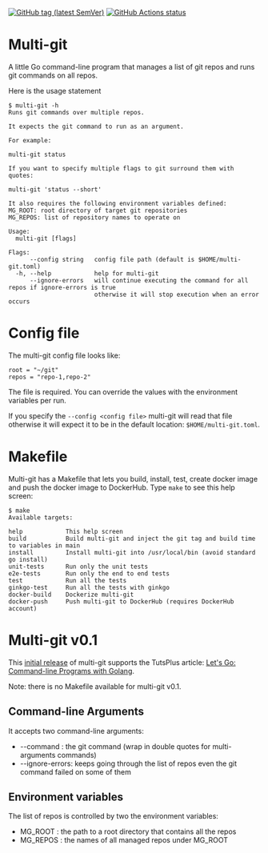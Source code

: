 [![GitHub tag (latest SemVer)](https://img.shields.io/github/tag/the-gigi/multi-git.svg?label=release)](https://github.com/the-gigi/multi-git/releases)
<a href="https://github.com/the-gigi/multi-git/actions"><img alt="GitHub Actions status" src="https://github.com/the-gigi/multi-git/workflows/Go/badge.svg"></a> 

# Multi-git

A little Go command-line program that manages a list of git repos and runs git commands on all repos.

Here is the usage statement
```
$ multi-git -h
Runs git commands over multiple repos.

It expects the git command to run as an argument.

For example:

multi-git status

If you want to specify multiple flags to git surround them with quotes:

multi-git 'status --short'

It also requires the following environment variables defined:
MG_ROOT: root directory of target git repositories
MG_REPOS: list of repository names to operate on

Usage:
  multi-git [flags]

Flags:
      --config string   config file path (default is $HOME/multi-git.toml)
  -h, --help            help for multi-git
      --ignore-errors   will continue executing the command for all repos if ignore-errors is true
                        otherwise it will stop execution when an error occurs
```

# Config file

The multi-git config file looks like:

```
root = "~/git"
repos = "repo-1,repo-2"
```

The file is required. You can override the values with the environment variables per run.

If you specify the `--config <config file>` multi-git will read that file otherwise it will expect it to be in the default location: `$HOME/multi-git.toml`.

# Makefile

Multi-git has a Makefile that lets you build, install, test, create docker image and push the docker image to DockerHub. Type `make` to see this help screen:

```
$ make
Available targets:

help            This help screen
build           Build multi-git and inject the git tag and build time to variables in main
install         Install multi-git into /usr/local/bin (avoid standard go install)
unit-tests      Run only the unit tests
e2e-tests       Run only the end to end tests
test            Run all the tests
ginkgo-test     Run all the tests with ginkgo
docker-build    Dockerize multi-git
docker-push     Push multi-git to DockerHub (requires DockerHub account)
```

# Multi-git v0.1

This [initial release](https://github.com/the-gigi/multi-git/releases/tag/v0.1) of multi-git supports the TutsPlus article: [Let's Go: Command-line Programs with Golang](https://code.tutsplus.com/tutorials/lets-go-command-line-programs-with-golang--cms-26341).

Note: there is no Makefile available for multi-git v0.1.

## Command-line Arguments
It accepts two command-line arguments:

* --command : the git command (wrap in double quotes for multi-arguments 
commands)
* --ignore-errors: keeps going through the list of repos even the git command
 failed on some of them

## Environment variables
The list of repos is controlled by two the environment variables:

* MG_ROOT : the path to a root directory that contains all the repos
* MG_REPOS : the names of all managed repos under MG_ROOT
